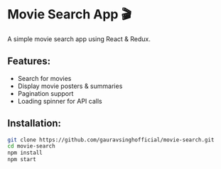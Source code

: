 # Movie Search App 🎬

A simple movie search app using React & Redux.

## Features:

- Search for movies
- Display movie posters & summaries
- Pagination support
- Loading spinner for API calls

## Installation:

```sh
git clone https://github.com/gauravsinghofficial/movie-search.git
cd movie-search
npm install
npm start
```
